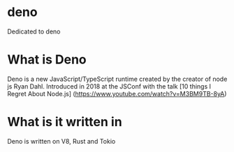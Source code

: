 # deno
Dedicated to deno

# What is Deno
Deno is a new JavaScript/TypeScript runtime created by the creator of node js Ryan Dahl. Introduced in 2018 at the JSConf with the talk [10 things I Regret About Node.js] (https://www.youtube.com/watch?v=M3BM9TB-8yA)

# What is it written in
Deno is written on V8, Rust and Tokio


